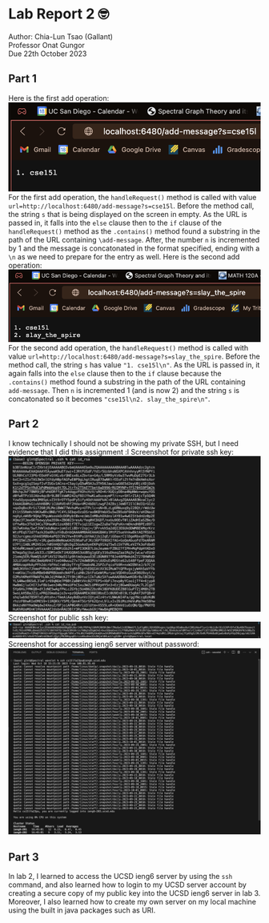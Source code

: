 # Lab Report 2 🤓

Author: Chia-Lun Tsao (Gallant)\
Professor Onat Gungor\
Due 22th October 2023

## Part 1
Here is the first add operation:\
![Image](images/add1.png)\
For the first add operation, the `handleRequest()` method is called with value `url=http://localhost:6480/add-message?s=cse15l`. Before the method call, the string `s` that is being displayed on the screen in empty. As the URL is passed in, it falls into the `else` clause then to the `if` clause of the `handleRequest()` method as the `.contains()` method found a substring in the path of the URL containing `\add-message`. After, the number `n` is incremented by 1 and the message is concatonated in the format specified, ending with a `\n` as we need to prepare for the entry as well.
Here is the second add operation:\
![Image](images/add2.png)\
For the second add operation, the `handleRequest()` method is called with value `url=http://localhost:6480/add-message?s=slay_the_spire`. Before the method call, the string `s` has value `"1. cse15l\n"`. As the URL is passed in, it again falls into the `else` clause then to the `if` clause because the `.contains()` method found a substring in the path of the URL containing `add-message`. Then `n` is incremented 1 (and is now 2) and the string `s` is concatonated so it becomes `"cse15l\n2. slay_the_spire\n"`.

## Part 2
I know technically I should not be showing my private SSH, but I need evidence that I did this assignment :l
Screenshot for private ssh key:\
![Image](images/private.png)\
Screenshot for public ssh key:\
![Image](images/public.png)\
Screenshot for accessing ieng6 server without password:\
![Image](images/noLogin.png)

## Part 3
In lab 2, I learned to access the UCSD ieng6 server by using the `ssh` command, and also learned how to login to my UCSD server account by creating a secure copy of my public key into the UCSD ieng6 server in lab 3. Moreover, I also learned how to create my own server on my local machine using the built in java packages such as URI.
